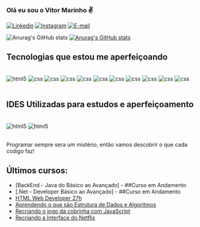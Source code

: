 
### Olá eu sou o Vitor Marinho ✌️

[![Linkedin](https://img.shields.io/badge/LinkedIn-0077B5?style=for-the-badge&logo=linkedin&logoColor=white)](https://www.linkedin.com/in/vitor-marinho/)
[![Instagram](https://img.shields.io/badge/Instagram-E4405F?style=for-the-badge&logo=instagram&logoColor=white)](https://www.instagram.com/viitor_maarinho/)
[![E-mail](https://img.shields.io/badge/Gmail-D14836?style=for-the-badge&logo=gmail&logoColor=white)](https://www.instagram.com/viitor_maarinho/)


![Anurag's GitHub stats](https://github-readme-stats.vercel.app/api?username=VitorSMarinho&show_icons=true&theme=dark)
[![Anurag's GitHub stats](https://github-readme-stats.vercel.app/api?username=VitorSMarinho)](https://github.com/VitorSMarinho/github-readme-stats)

## Tecnologias que estou me aperfeiçoando

<div style="display: inline_black"><br/>
    <img align="center" alt="html5" src="https://img.shields.io/badge/HTML5-E34F26?style=for-the-badge&logo=html5&logoColor=white" />
    <img align="center" alt="css" src="https://img.shields.io/badge/CSS3-1572B6?style=for-the-badge&logo=css3&logoColor=white" />
    <img align="center" alt="css" src="https://img.shields.io/badge/JavaScript-F7DF1E?style=for-the-badge&logo=javascript&logoColor=black" />
    <img align="center" alt="css" src="https://img.shields.io/badge/React-20232A?style=for-the-badge&logo=react&logoColor=61DAFB" />
    <img align="center" alt="css" src="https://img.shields.io/badge/Bootstrap-563D7C?style=for-the-badge&logo=bootstrap&logoColor=white" />
    <img align="center" alt="css" src="https://img.shields.io/badge/Swift-FA7343?style=for-the-badge&logo=swift&logoColor=white" />
    <img align="center" alt="css" src="https://img.shields.io/badge/Java-ED8B00?style=for-the-badge&logo=openjdk&logoColor=white" />
    <img align="center" alt="css" src="https://img.shields.io/badge/.NET-5C2D91?style=for-the-badge&logo=.net&logoColor=white" />
    <img align="center" alt="css" src="https://img.shields.io/badge/PHP-777BB4?style=for-the-badge&logo=php&logoColor=white" />
    <img align="center" alt="css" src="https://img.shields.io/badge/MySQL-005C84?style=for-the-badge&logo=mysql&logoColor=white" />
    <img align="center" alt="css" src="https://img.shields.io/badge/Oracle-F80000?style=for-the-badge&logo=Oracle&logoColor=white" />  
    
</div><br/>

## IDES Utilizadas para estudos e aperfeiçoamento
<div style="display: inline_black"><br/>
    <img align="center" alt="html5" src="https://img.shields.io/badge/Visual_Studio-5C2D91?style=for-the-badge&logo=visual%20studio&logoColor=white" />
    <img align="center" alt="html5" src="https://img.shields.io/badge/Eclipse-2C2255?style=for-the-badge&logo=eclipse&logoColor=white" />

</div><br/>

Programar sempre sera um mistério, então vamos descobrir o que cada codigo faz!

## Últimos cursos:
- [BackEnd - Java do Básico ao Avançado] - ##Curso em Andamento
- [.Net - Developer Básico ao Avançado] - ##Curso em Andamento
- [HTML Web Developer 27h](https://www.dio.me/certificate/729CEA7C/share)<br/>
- [Aprendendo o que são Estrutura de Dados e Algoritmos](https://www.dio.me/certificate/A06971BC/share)<br/>
- [Recriando o jogo da cobrinha com JavaScript](https://www.dio.me/certificate/3408B04B/share)<br/>
- [Recriando a Interface do Netflix](https://www.dio.me/certificate/83169508/share)<br/>


